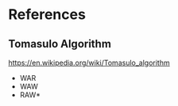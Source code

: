 # References
## Tomasulo Algorithm
https://en.wikipedia.org/wiki/Tomasulo_algorithm
- WAR
- WAW
- RAW*

